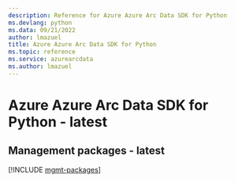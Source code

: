 ```yaml
---
description: Reference for Azure Azure Arc Data SDK for Python
ms.devlang: python
ms.data: 09/21/2022
author: lmazuel
title: Azure Azure Arc Data SDK for Python
ms.topic: reference
ms.service: azurearcdata
ms.author: lmazuel
---
```

# Azure Azure Arc Data SDK for Python - latest

## Management packages - latest
[!INCLUDE [mgmt-packages](azure-arc-data-mgmt-index.md)]